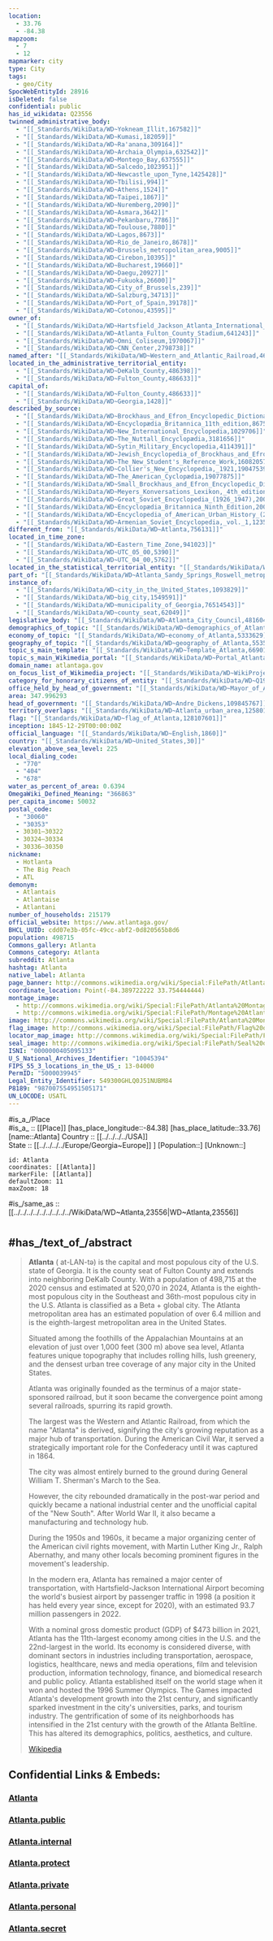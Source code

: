 ```yaml
---
location:
  - 33.76
  - -84.38
mapzoom:
  - 7
  - 12
mapmarker: city
type: City
tags:
  - geo/City
SpocWebEntityId: 28916
isDeleted: false
confidential: public
has_id_wikidata: Q23556
twinned_administrative_body:
  - "[[_Standards/WikiData/WD~Yokneam_Illit,167582]]"
  - "[[_Standards/WikiData/WD~Kumasi,182059]]"
  - "[[_Standards/WikiData/WD~Ra'anana,309164]]"
  - "[[_Standards/WikiData/WD~Archaia_Olympia,632542]]"
  - "[[_Standards/WikiData/WD~Montego_Bay,637555]]"
  - "[[_Standards/WikiData/WD~Salcedo,1023951]]"
  - "[[_Standards/WikiData/WD~Newcastle_upon_Tyne,1425428]]"
  - "[[_Standards/WikiData/WD~Tbilisi,994]]"
  - "[[_Standards/WikiData/WD~Athens,1524]]"
  - "[[_Standards/WikiData/WD~Taipei,1867]]"
  - "[[_Standards/WikiData/WD~Nuremberg,2090]]"
  - "[[_Standards/WikiData/WD~Asmara,3642]]"
  - "[[_Standards/WikiData/WD~Pekanbaru,7786]]"
  - "[[_Standards/WikiData/WD~Toulouse,7880]]"
  - "[[_Standards/WikiData/WD~Lagos,8673]]"
  - "[[_Standards/WikiData/WD~Rio_de_Janeiro,8678]]"
  - "[[_Standards/WikiData/WD~Brussels_metropolitan_area,9005]]"
  - "[[_Standards/WikiData/WD~Cirebon,10395]]"
  - "[[_Standards/WikiData/WD~Bucharest,19660]]"
  - "[[_Standards/WikiData/WD~Daegu,20927]]"
  - "[[_Standards/WikiData/WD~Fukuoka,26600]]"
  - "[[_Standards/WikiData/WD~City_of_Brussels,239]]"
  - "[[_Standards/WikiData/WD~Salzburg,34713]]"
  - "[[_Standards/WikiData/WD~Port_of_Spain,39178]]"
  - "[[_Standards/WikiData/WD~Cotonou,43595]]"
owner_of:
  - "[[_Standards/WikiData/WD~Hartsfield_Jackson_Atlanta_International_Airport,214861]]"
  - "[[_Standards/WikiData/WD~Atlanta_Fulton_County_Stadium,641243]]"
  - "[[_Standards/WikiData/WD~Omni_Coliseum,1970067]]"
  - "[[_Standards/WikiData/WD~CNN_Center,2798738]]"
named_after: "[[_Standards/WikiData/WD~Western_and_Atlantic_Railroad,468285]]"
located_in_the_administrative_territorial_entity:
  - "[[_Standards/WikiData/WD~DeKalb_County,486398]]"
  - "[[_Standards/WikiData/WD~Fulton_County,486633]]"
capital_of:
  - "[[_Standards/WikiData/WD~Fulton_County,486633]]"
  - "[[_Standards/WikiData/WD~Georgia,1428]]"
described_by_source:
  - "[[_Standards/WikiData/WD~Brockhaus_and_Efron_Encyclopedic_Dictionary,602358]]"
  - "[[_Standards/WikiData/WD~Encyclopædia_Britannica_11th_edition,867541]]"
  - "[[_Standards/WikiData/WD~New_International_Encyclopedia,1029706]]"
  - "[[_Standards/WikiData/WD~The_Nuttall_Encyclopædia,3181656]]"
  - "[[_Standards/WikiData/WD~Sytin_Military_Encyclopedia,4114391]]"
  - "[[_Standards/WikiData/WD~Jewish_Encyclopedia_of_Brockhaus_and_Efron,4173137]]"
  - "[[_Standards/WikiData/WD~The_New_Student's_Reference_Work,16082057]]"
  - "[[_Standards/WikiData/WD~Collier's_New_Encyclopedia,_1921,19047539]]"
  - "[[_Standards/WikiData/WD~The_American_Cyclopædia,19077875]]"
  - "[[_Standards/WikiData/WD~Small_Brockhaus_and_Efron_Encyclopedic_Dictionary,19180675]]"
  - "[[_Standards/WikiData/WD~Meyers_Konversations_Lexikon,_4th_edition_(1885_1890),19219752]]"
  - "[[_Standards/WikiData/WD~Great_Soviet_Encyclopedia_(1926_1947),20078554]]"
  - "[[_Standards/WikiData/WD~Encyclopædia_Britannica_Ninth_Edition,20096917]]"
  - "[[_Standards/WikiData/WD~Encyclopedia_of_American_Urban_History_(2007_edition),20749109]]"
  - "[[_Standards/WikiData/WD~Armenian_Soviet_Encyclopedia,_vol._1,123560817]]"
different_from: "[[_Standards/WikiData/WD~Atlanta,756131]]"
located_in_time_zone:
  - "[[_Standards/WikiData/WD~Eastern_Time_Zone,941023]]"
  - "[[_Standards/WikiData/WD~UTC_05_00,5390]]"
  - "[[_Standards/WikiData/WD~UTC_04_00,5762]]"
located_in_the_statistical_territorial_entity: "[[_Standards/WikiData/WD~Atlanta_Sandy_Springs_Roswell_metropolitan_area,971998]]"
part_of: "[[_Standards/WikiData/WD~Atlanta_Sandy_Springs_Roswell_metropolitan_area,971998]]"
instance_of:
  - "[[_Standards/WikiData/WD~city_in_the_United_States,1093829]]"
  - "[[_Standards/WikiData/WD~big_city,1549591]]"
  - "[[_Standards/WikiData/WD~municipality_of_Georgia,76514543]]"
  - "[[_Standards/WikiData/WD~county_seat,62049]]"
legislative_body: "[[_Standards/WikiData/WD~Atlanta_City_Council,4816040]]"
demographics_of_topic: "[[_Standards/WikiData/WD~demographics_of_Atlanta,5255985]]"
economy_of_topic: "[[_Standards/WikiData/WD~economy_of_Atlanta,5333629]]"
geography_of_topic: "[[_Standards/WikiData/WD~geography_of_Atlanta,5535121]]"
topic_s_main_template: "[[_Standards/WikiData/WD~Template_Atlanta,6690122]]"
topic_s_main_Wikimedia_portal: "[[_Standards/WikiData/WD~Portal_Atlanta,10883387]]"
domain_name: atlantaga.gov
on_focus_list_of_Wikimedia_project: "[[_Standards/WikiData/WD~WikiProject_African_diaspora,15304953]]"
category_for_honorary_citizens_of_entity: "[[_Standards/WikiData/WD~Q19473241,19473241]]"
office_held_by_head_of_government: "[[_Standards/WikiData/WD~Mayor_of_Atlanta,_Georgia,28510626]]"
area: 347.996293
head_of_government: "[[_Standards/WikiData/WD~Andre_Dickens,109845767]]"
territory_overlaps: "[[_Standards/WikiData/WD~Atlanta_urban_area,125801653]]"
flag: "[[_Standards/WikiData/WD~flag_of_Atlanta,128107601]]"
inception: 1845-12-29T00:00:00Z
official_language: "[[_Standards/WikiData/WD~English,1860]]"
country: "[[_Standards/WikiData/WD~United_States,30]]"
elevation_above_sea_level: 225
local_dialing_code:
  - "770"
  - "404"
  - "678"
water_as_percent_of_area: 0.6394
OmegaWiki_Defined_Meaning: "366863"
per_capita_income: 50032
postal_code:
  - "30060"
  - "30353"
  - 30301–30322
  - 30324–30334
  - 30336–30350
nickname:
  - Hotlanta
  - The Big Peach
  - ATL
demonym:
  - Atlantais
  - Atlantaise
  - Atlantani
number_of_households: 215179
official_website: https://www.atlantaga.gov/
BHCL_UUID: cdd07e3b-05fc-49cc-abf2-0d820565b8d6
population: 498715
Commons_gallery: Atlanta
Commons_category: Atlanta
subreddit: Atlanta
hashtag: Atlanta
native_label: Atlanta
page_banner: http://commons.wikimedia.org/wiki/Special:FilePath/Atlanta%20skyline%20from%20Piedmont%20Park%20banner.jpg
coordinate_location: Point(-84.389722222 33.754444444)
montage_image:
  - http://commons.wikimedia.org/wiki/Special:FilePath/Atlanta%20Montage%202.jpg
  - http://commons.wikimedia.org/wiki/Special:FilePath/Montage%20Atlanta.jpg
image: http://commons.wikimedia.org/wiki/Special:FilePath/Atlanta%20Montage%202.jpg
flag_image: http://commons.wikimedia.org/wiki/Special:FilePath/Flag%20of%20Atlanta.svg
locator_map_image: http://commons.wikimedia.org/wiki/Special:FilePath/Fulton%20County%20Georgia%20Incorporated%20and%20Unincorporated%20areas%20Atlanta%20Highlighted.svg
seal_image: http://commons.wikimedia.org/wiki/Special:FilePath/Seal%20of%20Atlanta.svg
ISNI: "0000000405095133"
U_S_National_Archives_Identifier: "10045394"
FIPS_55_3_locations_in_the_US_: 13-04000
PermID: "5000039945"
Legal_Entity_Identifier: 549300GHLQ0J51NUBM84
P8189: "987007554951505171"
UN_LOCODE: USATL
---
```


#is_a_/Place  
#is_a_ :: [[Place]] 
[has_place_longitude::-84.38] 
[has_place_latitude::33.76] 
[name::Atlanta] 
Country :: [[../../../../USA]]  
State :: [[../../../../Europe/Georgia~Europe]] ] 
[Population::] 
[Unknown::] 


```leaflet
id: Atlanta
coordinates: [[Atlanta]] 
markerFile: [[Atlanta]] 
defaultZoom: 11 
maxZoom: 18
```


#is_/same_as :: [[../../../../../../../../../WikiData/WD~Atlanta,23556|WD~Atlanta,23556]] 

#
## #has_/text_of_/abstract 

> **Atlanta** (  at-LAN-tə) is the capital and most populous city of the U.S. state of Georgia. 
> It is the county seat of Fulton County and extends into neighboring DeKalb County. 
> With a population of 498,715 at the 2020 census and estimated at 520,070 in 2024, 
> Atlanta is the eighth-most populous city in the Southeast and 36th-most populous city in the U.S. 
> Atlanta is classified as a Beta + global city. 
> The Atlanta metropolitan area has an estimated population of over 6.4 million 
> and is the eighth-largest metropolitan area in the United States. 
> 
> Situated among the foothills of the Appalachian Mountains 
> at an elevation of just over 1,000 feet (300 m) above sea level, 
> Atlanta features unique topography that includes rolling hills, lush greenery, 
> and the densest urban tree coverage of any major city in the United States.
>
> Atlanta was originally founded as the terminus of a major state-sponsored railroad, 
> but it soon became the convergence point among several railroads, spurring its rapid growth. 
> 
> The largest was the Western and Atlantic Railroad, from which the name "Atlanta" is derived, 
> signifying the city's growing reputation as a major hub of transportation. 
> During the American Civil War, it served a strategically important role for the Confederacy 
> until it was captured in 1864. 
> 
> The city was almost entirely burned to the ground 
> during General William T. Sherman's March to the Sea. 
> 
> However, the city rebounded dramatically in the post-war period 
> and quickly became a national industrial center and the unofficial capital of the "New South". 
> After World War II, it also became a manufacturing and technology hub. 
> 
> During the 1950s and 1960s, it became a 
> major organizing center of the American civil rights movement, with Martin Luther King Jr., 
> Ralph Abernathy, and many other locals becoming prominent figures in the movement's leadership. 
> 
> In the modern era, Atlanta has remained a major center of transportation, 
> with Hartsfield-Jackson International Airport becoming 
> the world's busiest airport by passenger traffic in 1998 
> (a position it has held every year since, except for 2020), 
> with an estimated 93.7 million passengers in 2022.
>
> With a nominal gross domestic product (GDP) of $473 billion in 2021, Atlanta has the 11th-largest economy among cities in the U.S. and the 22nd-largest in the world. Its economy is considered diverse, with dominant sectors in industries including transportation, aerospace, logistics, healthcare, news and media operations, film and television production, information technology, finance, and biomedical research and public policy. Atlanta established itself on the world stage when it won and hosted the 1996 Summer Olympics. The Games impacted Atlanta's development growth into the 21st century, and significantly sparked investment in the city's universities, parks, and tourism industry. The gentrification of some of its neighborhoods has intensified in the 21st century with the growth of the Atlanta Beltline. This has altered its demographics, politics, aesthetics, and culture.
>
> [Wikipedia](https://en.wikipedia.org/wiki/Atlanta) 

## Confidential Links & Embeds: 

### [Atlanta](/_Standards/Earth/Continent/America~North/USA/USA~Eastern/Georgia,USA/counties~Georgia/Fulton,County/cities~Fulton/Atlanta.md) 

### [Atlanta.public](/_public/Earth/Continent/America~North/USA/USA~Eastern/Georgia,USA/counties~Georgia/Fulton,County/cities~Fulton/Atlanta.public.md) 

### [Atlanta.internal](/_internal/Earth/Continent/America~North/USA/USA~Eastern/Georgia,USA/counties~Georgia/Fulton,County/cities~Fulton/Atlanta.internal.md) 

### [Atlanta.protect](/_protect/Earth/Continent/America~North/USA/USA~Eastern/Georgia,USA/counties~Georgia/Fulton,County/cities~Fulton/Atlanta.protect.md) 

### [Atlanta.private](/_private/Earth/Continent/America~North/USA/USA~Eastern/Georgia,USA/counties~Georgia/Fulton,County/cities~Fulton/Atlanta.private.md) 

### [Atlanta.personal](/_personal/Earth/Continent/America~North/USA/USA~Eastern/Georgia,USA/counties~Georgia/Fulton,County/cities~Fulton/Atlanta.personal.md) 

### [Atlanta.secret](/_secret/Earth/Continent/America~North/USA/USA~Eastern/Georgia,USA/counties~Georgia/Fulton,County/cities~Fulton/Atlanta.secret.md)


